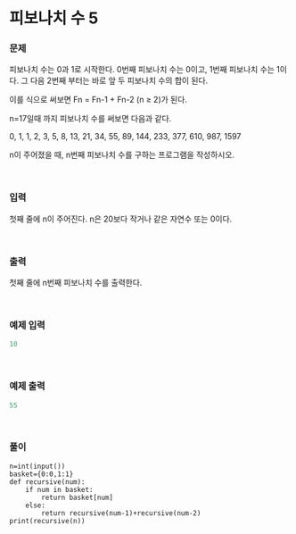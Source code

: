 # 피보나치 수 5

### 문제

피보나치 수는 0과 1로 시작한다. 0번째 피보나치 수는 0이고, 1번째 피보나치 수는 1이다. 그 다음 2번째 부터는 바로 앞 두 피보나치 수의 합이 된다.

이를 식으로 써보면 Fn = Fn-1 + Fn-2 (n ≥ 2)가 된다.

n=17일때 까지 피보나치 수를 써보면 다음과 같다.

0, 1, 1, 2, 3, 5, 8, 13, 21, 34, 55, 89, 144, 233, 377, 610, 987, 1597

n이 주어졌을 때, n번째 피보나치 수를 구하는 프로그램을 작성하시오.

</br>

### 입력

첫째 줄에 n이 주어진다. n은 20보다 작거나 같은 자연수 또는 0이다.

</br>

### 출력

첫째 줄에 n번째 피보나치 수를 출력한다.

</br>

### 예제 입력

```jsx
10
```

</br>

### 예제 출력

```jsx
55
```

</br>

### 풀이
```
n=int(input())
basket={0:0,1:1}
def recursive(num):
    if num in basket:
        return basket[num]
    else:
        return recursive(num-1)+recursive(num-2)
print(recursive(n))
```
